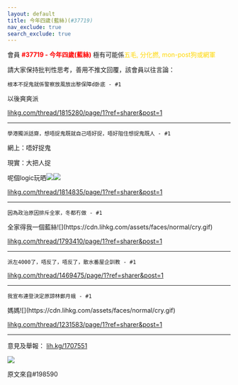 ```yaml
---
layout: default
title: 今年四歲(藍絲)(#37719)
nav_exclude: true
search_exclude: true
---
```


會員 <a style="color:red"><b>#37719 - 今年四歲(藍絲)</b></a> 極有可能係<a style="color:gold">五毛, 分化撚, mon-post狗或網軍</a>

請大家保持批判性思考，善用不推文回覆，該會員以往言論：


`根本不捉鬼就係警察放風放出黎保障d卧底 - #1`

<div class="code-example" markdown="1">
以後爽爽派
</div>

[lihkg.com/thread/1815280/page/1?ref=sharer&post=1](lihkg.com/thread/1815280/page/1?ref=sharer&post=1)

<hr />

`學港獨派話齋，想唔捉鬼既就自己唔好捉，唔好阻住想捉鬼既人 - #1`

<div class="code-example" markdown="1">
網上：唔好捉鬼

現實：大把人捉

呢個logic玩晒![](https://cdn.lihkg.com/assets/faces/normal/sosad.gif)![](https://cdn.lihkg.com/assets/faces/normal/good.gif)
</div>

[lihkg.com/thread/1814835/page/1?ref=sharer&post=1](lihkg.com/thread/1814835/page/1?ref=sharer&post=1)

<hr />

`因為政治原因排斥全家，冬都冇做 - #1`

<div class="code-example" markdown="1">
全家得我一個藍絲![](https://cdn.lihkg.com/assets/faces/normal/cry.gif)
</div>

[lihkg.com/thread/1793410/page/1?ref=sharer&post=1](lihkg.com/thread/1793410/page/1?ref=sharer&post=1)

<hr />

`派左4000了，唔反了，唔反了，散水番屋企訓教 - #1`

[lihkg.com/thread/1469475/page/1?ref=sharer&post=1](lihkg.com/thread/1469475/page/1?ref=sharer&post=1)

<hr />

`我宣布連登決定原諒林鄭月蛾 - #1`


<div class="code-example" markdown="1">
媽媽![](https://cdn.lihkg.com/assets/faces/normal/cry.gif)
</div>

[lihkg.com/thread/1231583/page/1?ref=sharer&post=1](lihkg.com/thread/1231583/page/1?ref=sharer&post=1)

<hr />

意見及舉報： [lih.kg/1707551](lih.kg/1707551)


![](https://na.cx/i/kBN5bas.jpg)

原文來自#198590
